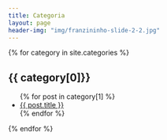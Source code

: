 ```yaml
---
title: Categoria
layout: page
header-img: "img/franzininho-slide-2-2.jpg"
---
```


{% for category in site.categories %}
  <h2>{{ category[0]}}</h2>
  <ul>
    {% for post in category[1] %}
      <li><a href="{{ post.url }}">{{ post.title }}</a></li>
    {% endfor %}
  </ul>
{% endfor %}
